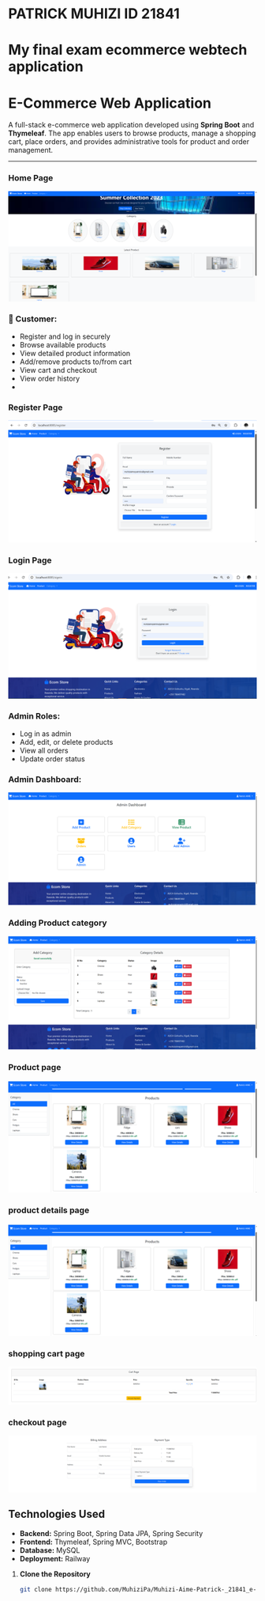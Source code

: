 # PATRICK MUHIZI ID 21841
# My final exam ecommerce webtech application

#  E-Commerce Web Application

A full-stack e-commerce web application developed using **Spring Boot** and **Thymeleaf**. The app enables users to browse products, manage a shopping cart, place orders, and provides administrative tools for product and order management.

---
### Home Page
![Register Page](screenshots/Home.png)

### 👤 Customer:
- Register and log in securely
- Browse available products
- View detailed product information
- Add/remove products to/from cart
- View cart and checkout
- View order history
- 
### Register Page
![Register Page](screenshots/register.png)

### Login Page
![Register Page](screenshots/login.png)

###  Admin Roles:
- Log in as admin
- Add, edit, or delete products
- View all orders
- Update order status

### Admin Dashboard:
  ![Register Page](screenshots/admin.png)
### Adding Product category
![Register Page](screenshots/category.png)
### Product page
![Register Page](screenshots/product.png)

### product details page
![Register Page](screenshots/product.png)
### shopping cart page
![Register Page](screenshots/cart.png)

### checkout page
![Register Page](screenshots/checkout.png)


## Technologies Used

- **Backend:** Spring Boot, Spring Data JPA, Spring Security
- **Frontend:** Thymeleaf, Spring MVC, Bootstrap
- **Database:** MySQL
- **Deployment:** Railway
1. **Clone the Repository**
   ```bash
   git clone https://github.com/MuhiziPa/Muhizi-Aime-Patrick-_21841_e-commerce-final